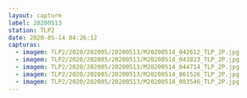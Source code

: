 ```yaml
---
layout: capture
label: 20200513
station: TLP2
date: 2020-05-14 04:26:12
capturas:
  - imagem: TLP2/2020/202005/20200513/M20200514_042612_TLP_2P.jpg
  - imagem: TLP2/2020/202005/20200513/M20200514_043823_TLP_2P.jpg
  - imagem: TLP2/2020/202005/20200513/M20200514_044714_TLP_2P.jpg
  - imagem: TLP2/2020/202005/20200513/M20200514_061526_TLP_2P.jpg
  - imagem: TLP2/2020/202005/20200513/M20200514_083546_TLP_2P.jpg
---
```

